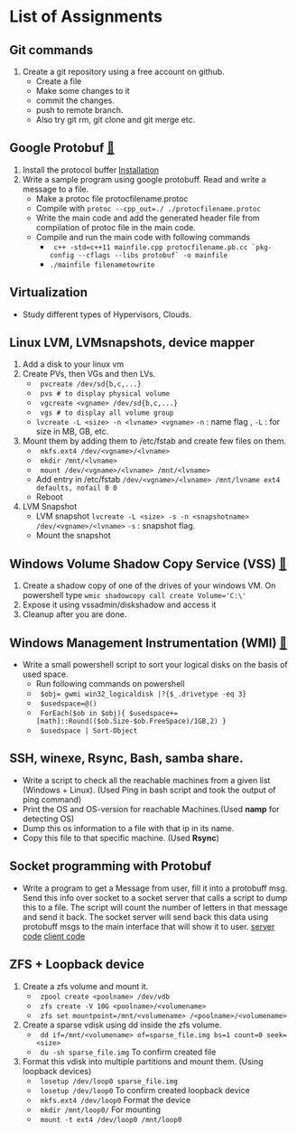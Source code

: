 # List of Assignments

## Git commands
1.  Create a git repository using a free account on github.
    - Create a file
    - Make some changes to it
    - commit the changes.
    - push to remote branch.
    - Also try git rm, git clone and git merge etc.

## Google Protobuf [:link:](https://developers.google.com/protocol-buffers/docs/cpptutorial)
1.  Install the protocol buffer [Installation](https://askubuntu.com/questions/1072683/how-can-i-install-protoc-on-ubuntu-16-04)
1.  Write a sample program using google protobuff.  Read and write a message to a file.
    - Make a protoc file protocfilename.protoc 
    - Compile with ```protoc --cpp_out=./ ./protocfilename.protoc```
    - Write the main code and add the generated header file from compilation of protoc file in the main code.
    - Compile and run the main code with following commands
      - ``` c++ -std=c++11 mainfile.cpp protocfilename.pb.cc `pkg-config --cflags --libs protobuf` -o mainfile```
      - ``` ./mainfile filenametowrite ```
      
## Virtualization
- Study different types of Hypervisors, Clouds.

## Linux LVM, LVMsnapshots, device mapper
1.  Add a disk to your linux vm
1.  Create PVs, then VGs and then LVs.
    - ``` pvcreate /dev/sd{b,c,...}``` 
    - ``` pvs # to display physical volume```
    - ``` vgcreate <vgname> /dev/sd{b,c,...}```
    - ``` vgs # to display all volume group```
    - ``` lvcreate -L <size> -n <lvname> <vgname> ``` ```-n``` : name flag , ```-L``` : for size in MB, GB, etc.
1.  Mount them by adding them to /etc/fstab and create few files on them.
    - ``` mkfs.ext4 /dev/<vgname>/<lvname>```
    - ``` mkdir /mnt/<lvname>```
    - ``` mount /dev/<vgname>/<lvname> /mnt/<lvname>```
    - Add entry in /etc/fstab ```/dev/<vgname>/<lvname> /mnt/lvname ext4 defaults, nofail 0 0```
    - Reboot
1. LVM Snapshot
    - LVM snapshot ``` lvcreate -L <size> -s -n <snapshotname> /dev/<vgname>/<lvname> ``` ```-s``` : snapshot flag. 
    - Mount the snapshot
    
## Windows Volume Shadow Copy Service (VSS) [:link:](https://docs.microsoft.com/en-us/windows/win32/vss/volume-shadow-copy-service-portal)
1.  Create a shadow copy of one of the drives of your windows VM. On powershell type ```wmic shadowcopy call create Volume='C:\' ``` 
1.  Expose it using vssadmin/diskshadow and access it
1.  Cleanup after you are done. 

## Windows Management Instrumentation (WMI) [:link:](https://docs.microsoft.com/en-us/windows/win32/wmisdk/wmi-start-page)
- Write a small powershell script to sort your logical disks on the basis of used space.
  - Run following commands on powershell
  - ``` $obj= gwmi win32_logicaldisk |?{$_.drivetype -eq 3}```
  - ``` $usedspace=@()```
  - ``` ForEach($ob in $obj){ $usedspace+=[math]::Round(($ob.Size-$ob.FreeSpace)/1GB,2) }```
  - ``` $usedspace | Sort-Object```
  
## SSH, winexe, Rsync, Bash, samba share. 
- Write a script to check all the reachable machines from a given list (Windows + Linux). (Used Ping in bash script and took the output of ping command)
- Print the OS and OS-version for reachable Machines.(Used **namp** for detecting OS) 
- Dump this os information to a file with that ip in its name.
- Copy this file to that specific machine. (Used **Rsync**)

## Socket programming with Protobuf
- Write a program to get a Message from user, fill it into a protobuff msg. Send this info over socket to a socket server that calls a script to dump this to a file. The script will count the number of letters in that message and send it back. The socket server will send back this data using protobuff msgs to the main interface that will show it to user. [server code](https://github.com/sawantshivaji1997/demo_repo/blob/master/protobuf/server.cpp) [client code](https://github.com/sawantshivaji1997/demo_repo/blob/master/protobuf/client.cpp)

## ZFS + Loopback device
1.  Create a zfs volume and mount it.
    - ``` zpool create <poolname> /dev/vdb```
    - ``` zfs create -V 10G <poolname>/<volumename>```
    - ``` zfs set mountpoint=/mnt/<volumename> /<poolname>/<volumename>```
1.  Create a sparse vdisk using dd inside the zfs volume.
    - ``` dd if=/mnt/<volumename> of=sparse_file.img bs=1 count=0 seek=<size>```
    - ``` du -sh sparse_file.img``` To confirm created file
1.  Format this vdisk into multiple partitions and mount them. (Using loopback devices)
    - ``` losetup /dev/loop0 sparse_file.img```
    - ``` losetup /dev/loop0``` To confirm created loopback device
    - ``` mkfs.ext4 /dev/loop0``` Format the device
    - ``` mkdir /mnt/loop0/``` For mounting
    - ``` mount -t ext4 /dev/loop0 /mnt/loop0```
    
